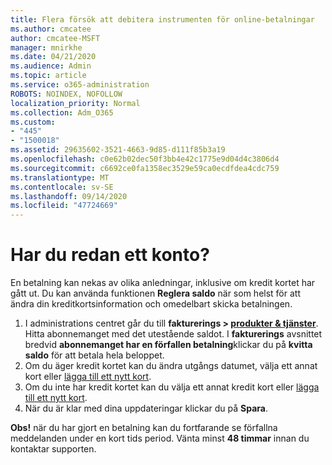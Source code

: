 ```yaml
---
title: Flera försök att debitera instrumenten för online-betalningar
ms.author: cmcatee
author: cmcatee-MSFT
manager: mnirkhe
ms.date: 04/21/2020
ms.audience: Admin
ms.topic: article
ms.service: o365-administration
ROBOTS: NOINDEX, NOFOLLOW
localization_priority: Normal
ms.collection: Adm_O365
ms.custom:
- "445"
- "1500018"
ms.assetid: 29635602-3521-4663-9d85-d111f85b3a19
ms.openlocfilehash: c0e62b02dec50f3bb4e42c1775e9d04d4c3806d4
ms.sourcegitcommit: c6692ce0fa1358ec3529e59ca0ecdfdea4cdc759
ms.translationtype: MT
ms.contentlocale: sv-SE
ms.lasthandoff: 09/14/2020
ms.locfileid: "47724669"
---
```

# <a name="past-due-account"></a>Har du redan ett konto?

En betalning kan nekas av olika anledningar, inklusive om kredit kortet har gått ut. Du kan använda funktionen **Reglera saldo** när som helst för att ändra din kreditkortsinformation och omedelbart skicka betalningen.

1. I administrations centret går du till **fakturerings > [produkter & tjänster](https://go.microsoft.com/fwlink/p/?linkid=842054)**.
Hitta abonnemanget med det utestående saldot. I **fakturerings** avsnittet bredvid **abonnemanget har en förfallen betalning**klickar du på **kvitta saldo** för att betala hela beloppet.
2. Om du äger kredit kortet kan du ändra utgångs datumet, välja ett annat kort eller [lägga till ett nytt kort](https://docs.microsoft.com/microsoft-365/commerce/billing-and-payments/manage-payment-methods?view=o365-worldwide).
3. Om du inte har kredit kortet kan du välja ett annat kredit kort eller [lägga till ett nytt kort](https://docs.microsoft.com/microsoft-365/commerce/billing-and-payments/manage-payment-methods?view=o365-worldwide).
4. När du är klar med dina uppdateringar klickar du på **Spara**.

**Obs!** när du har gjort en betalning kan du fortfarande se förfallna meddelanden under en kort tids period. Vänta minst **48 timmar** innan du kontaktar supporten.
